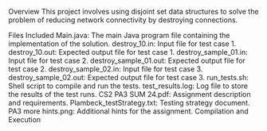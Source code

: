 Overview
This project involves using disjoint set data structures to solve the problem of reducing network connectivity by destroying connections.


Files Included
Main.java: The main Java program file containing the implementation of the solution.
destroy_10.in: Input file for test case 1.
destroy_10.out: Expected output file for test case 1.
destroy_sample_01.in: Input file for test case 2.
destroy_sample_01.out: Expected output file for test case 2.
destroy_sample_02.in: Input file for test case 3.
destroy_sample_02.out: Expected output file for test case 3.
run_tests.sh: Shell script to compile and run the tests.
test_results.log: Log file to store the results of the test runs.
CS2 PA3 SUM 24.pdf: Assignment description and requirements.
Plambeck_testStrategy.txt: Testing strategy document.
PA3 more hints.png: Additional hints for the assignment.
Compilation and Execution
